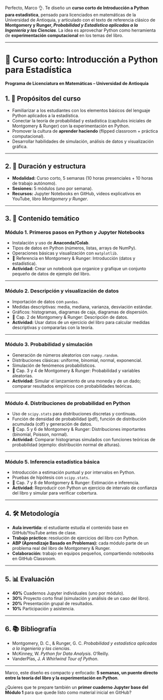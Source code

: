 Perfecto, Marco 👌. Te diseño un **curso corto de Introducción a Python para estadística**, pensado para licenciados en matemáticas de la Universidad de Antioquia, y articulado con el texto de referencia clásico de **Montgomery y Runger, *Probabilidad y Estadística aplicadas a la Ingeniería y las Ciencias***. La idea es aprovechar Python como herramienta de **experimentación computacional** en los temas del libro.

---

# 📘 Curso corto: Introducción a Python para Estadística

**Programa de Licenciatura en Matemáticas – Universidad de Antioquia**

## 1. 🎯 Propósitos del curso

* Familiarizar a los estudiantes con los elementos básicos del lenguaje Python aplicados a la estadística.
* Conectar la teoría de probabilidad y estadística (capítulos iniciales de Montgomery & Runger) con la experimentación en Python.
* Promover la cultura de **aprender haciendo** (flipped classroom + práctica computacional).
* Desarrollar habilidades de simulación, análisis de datos y visualización gráfica.

---

## 2. 📅 Duración y estructura

* **Modalidad:** Curso corto, 5 semanas (10 horas presenciales + 10 horas de trabajo autónomo).
* **Sesiones:** 5 módulos (uno por semana).
* **Recursos:** Jupyter Notebooks en GitHub, videos explicativos en YouTube, libro *Montgomery y Runger*.

---

## 3. 📂 Contenido temático

### **Módulo 1. Primeros pasos en Python y Jupyter Notebooks**

* Instalación y uso de **Anaconda/Colab**.
* Tipos de datos en Python (números, listas, arrays de NumPy).
* Operaciones básicas y visualización con `matplotlib`.
* 📖 Referencia en Montgomery & Runger: Introducción (datos y estadística).
* **Actividad:** Crear un notebook que organice y grafique un conjunto pequeño de datos de ejemplo del libro.

---

### **Módulo 2. Descripción y visualización de datos**

* Importación de datos con `pandas`.
* Medidas descriptivas: media, mediana, varianza, desviación estándar.
* Gráficos: histogramas, diagramas de caja, diagramas de dispersión.
* 📖 Cap. 2 de Montgomery & Runger: Descripción de datos.
* **Actividad:** Usar datos de un ejercicio del libro para calcular medidas descriptivas y compararlas con la teoría.

---

### **Módulo 3. Probabilidad y simulación**

* Generación de números aleatorios con `numpy.random`.
* Distribuciones clásicas: uniforme, binomial, normal, exponencial.
* Simulación de fenómenos probabilísticos.
* 📖 Cap. 3 y 4 de Montgomery & Runger: Probabilidad y variables aleatorias.
* **Actividad:** Simular el lanzamiento de una moneda y de un dado; comparar resultados empíricos con probabilidades teóricas.

---

### **Módulo 4. Distribuciones de probabilidad en Python**

* Uso de `scipy.stats` para distribuciones discretas y continuas.
* Función de densidad de probabilidad (pdf), función de distribución acumulada (cdf) y generación de datos.
* 📖 Cap. 5 y 6 de Montgomery & Runger: Distribuciones importantes (binomial, Poisson, normal).
* **Actividad:** Comparar histogramas simulados con funciones teóricas de probabilidad (ejemplo: distribución normal de alturas).

---

### **Módulo 5. Inferencia estadística básica**

* Introducción a estimación puntual y por intervalos en Python.
* Pruebas de hipótesis con `scipy.stats`.
* 📖 Cap. 7 y 8 de Montgomery & Runger: Estimación e inferencia.
* **Actividad:** Reproducir con Python un ejercicio de intervalo de confianza del libro y simular para verificar cobertura.

---

## 4. 🛠 Metodología

* **Aula invertida:** el estudiante estudia el contenido base en GitHub/YouTube antes de clase.
* **Trabajo práctico:** resolución de ejercicios del libro con Python.
* **ABP (Aprendizaje Basado en Problemas):** cada módulo parte de un problema real del libro de Montgomery & Runger.
* **Colaboración:** trabajo en equipos pequeños, compartiendo notebooks en GitHub Classroom.

---

## 5. 📊 Evaluación

* **40%** Cuadernos Jupyter individuales (uno por módulo).
* **30%** Proyecto corto final (simulación y análisis de un caso del libro).
* **20%** Presentación grupal de resultados.
* **10%** Participación y asistencia.

---

## 6. 📚 Bibliografía

* Montgomery, D. C., & Runger, G. C. *Probabilidad y estadística aplicadas a la ingeniería y las ciencias*.
* McKinney, W. *Python for Data Analysis*. O’Reilly.
* VanderPlas, J. *A Whirlwind Tour of Python*.

---

Marco, este diseño es compacto y enfocado: **5 semanas, un puente directo entre la teoría del libro y la experimentación en Python**.

¿Quieres que te prepare también un **primer cuaderno Jupyter base del Módulo 1** para que quede listo como material inicial en GitHub?
